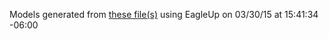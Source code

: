 Models generated from [these file(s)](https://raw.github.com/sparkfun/IOIO-OTG/9966e208d19d2c3aa1321c63d9a1e5d0463a2807/Hardware/IOIO-OTG.brd) using EagleUp on 03/30/15 at 15:41:34 -06:00
